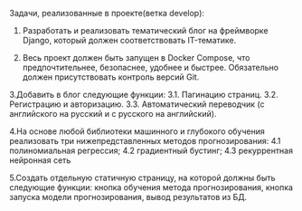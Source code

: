 Задачи, реализованные в проекте(ветка develop):
1. Разработать и реализовать тематический блог на фреймворке Django, который должен соответствовать IT-тематике.

2. Весь проект должен быть запущен в Docker Compose, что предпочтительнее, безопаснее, удобнее и быстрее. Обязательно должен присутствовать контроль версий Git.

3.Добавить в блог следующие функции:
3.1. Пагинацию страниц.
3.2. Регистрацию и авторизацию.
3.3. Автоматический переводчик (с английского на русский и с русского на английский).

4.На основе любой библиотеки машинного и глубокого обучения реализовать три
нижепредставленных методов прогнозирования:
4.1 полиномиальная регрессия;
4.2 градиентный бустинг;
4.3 рекуррентная нейронная сеть

5.Создать отдельную статичную страницу, на которой должны быть следующие функции:
кнопка обучения метода прогнозирования, кнопка запуска модели прогнозирования, вывод
результатов из БД.
